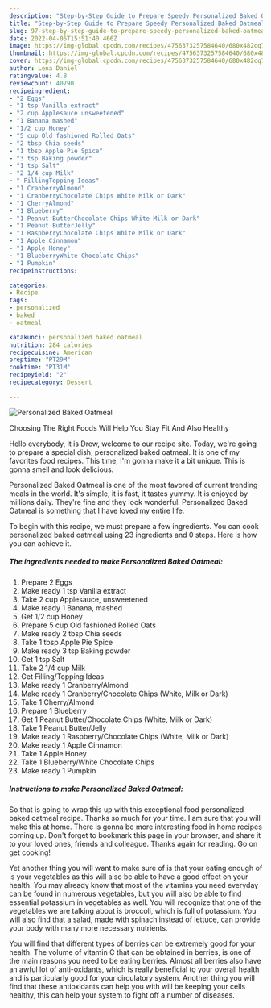 ```yaml
---
description: "Step-by-Step Guide to Prepare Speedy Personalized Baked Oatmeal"
title: "Step-by-Step Guide to Prepare Speedy Personalized Baked Oatmeal"
slug: 97-step-by-step-guide-to-prepare-speedy-personalized-baked-oatmeal
date: 2022-04-05T15:51:40.466Z
image: https://img-global.cpcdn.com/recipes/4756373257584640/680x482cq70/personalized-baked-oatmeal-recipe-main-photo.jpg
thumbnail: https://img-global.cpcdn.com/recipes/4756373257584640/680x482cq70/personalized-baked-oatmeal-recipe-main-photo.jpg
cover: https://img-global.cpcdn.com/recipes/4756373257584640/680x482cq70/personalized-baked-oatmeal-recipe-main-photo.jpg
author: Lena Daniel
ratingvalue: 4.8
reviewcount: 40790
recipeingredient:
- "2 Eggs"
- "1 tsp Vanilla extract"
- "2 cup Applesauce unsweetened"
- "1 Banana mashed"
- "1/2 cup Honey"
- "5 cup Old fashioned Rolled Oats"
- "2 tbsp Chia seeds"
- "1 tbsp Apple Pie Spice"
- "3 tsp Baking powder"
- "1 tsp Salt"
- "2 1/4 cup Milk"
- " FillingTopping Ideas"
- "1 CranberryAlmond"
- "1 CranberryChocolate Chips White Milk or Dark"
- "1 CherryAlmond"
- "1 Blueberry"
- "1 Peanut ButterChocolate Chips White Milk or Dark"
- "1 Peanut ButterJelly"
- "1 RaspberryChocolate Chips White Milk or Dark"
- "1 Apple Cinnamon"
- "1 Apple Honey"
- "1 BlueberryWhite Chocolate Chips"
- "1 Pumpkin"
recipeinstructions:

categories:
- Recipe
tags:
- personalized
- baked
- oatmeal

katakunci: personalized baked oatmeal 
nutrition: 284 calories
recipecuisine: American
preptime: "PT29M"
cooktime: "PT31M"
recipeyield: "2"
recipecategory: Dessert

---
```



![Personalized Baked Oatmeal](https://img-global.cpcdn.com/recipes/4756373257584640/680x482cq70/personalized-baked-oatmeal-recipe-main-photo.jpg)

Choosing The Right Foods Will Help You Stay Fit And Also Healthy

Hello everybody, it is Drew, welcome to our recipe site. Today, we're going to prepare a special dish, personalized baked oatmeal. It is one of my favorites food recipes. This time, I'm gonna make it a bit unique. This is gonna smell and look delicious.

Personalized Baked Oatmeal is one of the most favored of current trending meals in the world. It's simple, it is fast, it tastes yummy. It is enjoyed by millions daily. They're fine and they look wonderful. Personalized Baked Oatmeal is something that I have loved my entire life.




To begin with this recipe, we must prepare a few ingredients. You can cook personalized baked oatmeal using 23 ingredients and 0 steps. Here is how you can achieve it.

<!--inarticleads1-->

##### The ingredients needed to make Personalized Baked Oatmeal:

1. Prepare 2 Eggs
1. Make ready 1 tsp Vanilla extract
1. Take 2 cup Applesauce, unsweetened
1. Make ready 1 Banana, mashed
1. Get 1/2 cup Honey
1. Prepare 5 cup Old fashioned Rolled Oats
1. Make ready 2 tbsp Chia seeds
1. Take 1 tbsp Apple Pie Spice
1. Make ready 3 tsp Baking powder
1. Get 1 tsp Salt
1. Take 2 1/4 cup Milk
1. Get  Filling/Topping Ideas
1. Make ready 1 Cranberry/Almond
1. Make ready 1 Cranberry/Chocolate Chips (White, Milk or Dark)
1. Take 1 Cherry/Almond
1. Prepare 1 Blueberry
1. Get 1 Peanut Butter/Chocolate Chips (White, Milk or Dark)
1. Take 1 Peanut Butter/Jelly
1. Make ready 1 Raspberry/Chocolate Chips (White, Milk or Dark)
1. Make ready 1 Apple Cinnamon
1. Take 1 Apple Honey
1. Take 1 Blueberry/White Chocolate Chips
1. Make ready 1 Pumpkin




<!--inarticleads2-->

##### Instructions to make Personalized Baked Oatmeal:





So that is going to wrap this up with this exceptional food personalized baked oatmeal recipe. Thanks so much for your time. I am sure that you will make this at home. There is gonna be more interesting food in home recipes coming up. Don't forget to bookmark this page in your browser, and share it to your loved ones, friends and colleague. Thanks again for reading. Go on get cooking!

Yet another thing you will want to make sure of is that your eating enough of is your vegetables as this will also be able to have a good effect on your health. You may already know that most of the vitamins you need everyday can be found in numerous vegetables, but you will also be able to find essential potassium in vegetables as well. You will recognize that one of the vegetables we are talking about is broccoli, which is full of potassium. You will also find that a salad, made with spinach instead of lettuce, can provide your body with many more necessary nutrients.

You will find that different types of berries can be extremely good for your health. The volume of vitamin C that can be obtained in berries, is one of the main reasons you need to be eating berries. Almost all berries also have an awful lot of anti-oxidants, which is really beneficial to your overall health and is particularly good for your circulatory system. Another thing you will find that these antioxidants can help you with will be keeping your cells healthy, this can help your system to fight off a number of diseases.
